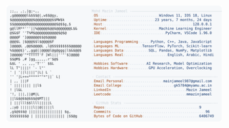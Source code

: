 <picture>
  <source srcset="https://raw.githubusercontent.com/mmazinjameel/mmazinjameel/main/dark_mode.svg?v=1751220801" media="(prefers-color-scheme: dark)">
  <img src="https://raw.githubusercontent.com/mmazinjameel/mmazinjameel/main/light_mode.svg?v=1751220801">
</picture>
